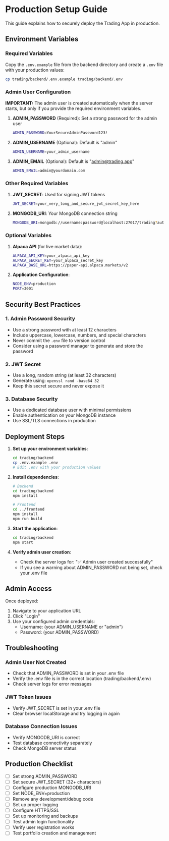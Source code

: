 # Production Setup Guide

This guide explains how to securely deploy the Trading App in production.

## Environment Variables

### Required Variables

Copy the `.env.example` file from the backend directory and create a `.env` file with your production values:

```bash
cp trading/backend/.env.example trading/backend/.env
```

### Admin User Configuration

**IMPORTANT:** The admin user is created automatically when the server starts, but only if you provide the required environment variables.

1. **ADMIN_PASSWORD** (Required): Set a strong password for the admin user
   ```bash
   ADMIN_PASSWORD=YourSecureAdminPassword123!
   ```

2. **ADMIN_USERNAME** (Optional): Default is "admin"
   ```bash
   ADMIN_USERNAME=your_admin_username
   ```

3. **ADMIN_EMAIL** (Optional): Default is "admin@trading.app"
   ```bash
   ADMIN_EMAIL=admin@yourdomain.com
   ```

### Other Required Variables

1. **JWT_SECRET**: Used for signing JWT tokens
   ```bash
   JWT_SECRET=your_very_long_and_secure_jwt_secret_key_here
   ```

2. **MONGODB_URI**: Your MongoDB connection string
   ```bash
   MONGODB_URI=mongodb://username:password@localhost:27017/trading?authSource=admin
   ```

### Optional Variables

1. **Alpaca API** (for live market data):
   ```bash
   ALPACA_API_KEY=your_alpaca_api_key
   ALPACA_SECRET_KEY=your_alpaca_secret_key
   ALPACA_BASE_URL=https://paper-api.alpaca.markets/v2
   ```

2. **Application Configuration**:
   ```bash
   NODE_ENV=production
   PORT=3001
   ```

## Security Best Practices

### 1. Admin Password Security
- Use a strong password with at least 12 characters
- Include uppercase, lowercase, numbers, and special characters
- Never commit the `.env` file to version control
- Consider using a password manager to generate and store the password

### 2. JWT Secret
- Use a long, random string (at least 32 characters)
- Generate using: `openssl rand -base64 32`
- Keep this secret secure and never expose it

### 3. Database Security
- Use a dedicated database user with minimal permissions
- Enable authentication on your MongoDB instance
- Use SSL/TLS connections in production

## Deployment Steps

1. **Set up your environment variables**:
   ```bash
   cd trading/backend
   cp .env.example .env
   # Edit .env with your production values
   ```

2. **Install dependencies**:
   ```bash
   # Backend
   cd trading/backend
   npm install

   # Frontend
   cd ../frontend
   npm install
   npm run build
   ```

3. **Start the application**:
   ```bash
   cd trading/backend
   npm start
   ```

4. **Verify admin user creation**:
   - Check the server logs for: "✅ Admin user created successfully"
   - If you see a warning about ADMIN_PASSWORD not being set, check your .env file

## Admin Access

Once deployed:
1. Navigate to your application URL
2. Click "Login"
3. Use your configured admin credentials:
   - Username: (your ADMIN_USERNAME or "admin")
   - Password: (your ADMIN_PASSWORD)

## Troubleshooting

### Admin User Not Created
- Check that ADMIN_PASSWORD is set in your .env file
- Verify the .env file is in the correct location (trading/backend/.env)
- Check server logs for error messages

### JWT Token Issues
- Verify JWT_SECRET is set in your .env file
- Clear browser localStorage and try logging in again

### Database Connection Issues
- Verify MONGODB_URI is correct
- Test database connectivity separately
- Check MongoDB server status

## Production Checklist

- [ ] Set strong ADMIN_PASSWORD
- [ ] Set secure JWT_SECRET (32+ characters)
- [ ] Configure production MONGODB_URI
- [ ] Set NODE_ENV=production
- [ ] Remove any development/debug code
- [ ] Set up proper logging
- [ ] Configure HTTPS/SSL
- [ ] Set up monitoring and backups
- [ ] Test admin login functionality
- [ ] Verify user registration works
- [ ] Test portfolio creation and management 